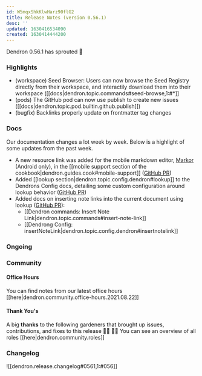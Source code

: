 ```yaml
---
id: W5mqxShkKlwHarz90flG2
title: Release Notes (version 0.56.1)
desc: ''
updated: 1630416534090
created: 1630414444200
---
```


Dendron 0.56.1 has sprouted  🌱

### Highlights

- (workspace) Seed Browser: Users can now browse the Seed Registry directly from their workspace, and interactily download them into their workspace ([[docs|dendron.topic.commands#seed-browse,1:#*]]
- (pods) The GitHub pod can now use publish to create new issues ([[docs|dendron.topic.pod.builtin.github.publish]])
- (bugfix) Backlinks properly update on frontmatter tag changes

### Docs

Our documentation changes a lot week by week. Below is a highlight of some updates from the past week.

- A new resource link was added for the mobile markdown editor, [Markor](https://github.com/gsantner/markor) (Android only), in the [[mobile support section of the cookbook|dendron.guides.cook#mobile-support]] ([GitHub PR](https://github.com/dendronhq/dendron-site/pull/173))
- Added [[lookup section|dendron.topic.config.dendron#lookup]] to the Dendrons Config docs, detailing some custom configuration around lookup behavior ([GitHub PR](https://github.com/dendronhq/dendron-site/pull/172/))
- Added docs on inserting note links into the current document using lookup ([GitHub PR](https://github.com/dendronhq/dendron-site/pull/170)):
  - [[Dendron commands: Insert Note Link|dendron.topic.commands#insert-note-link]]
  - [[Dendrong Config: insertNoteLink|dendron.topic.config.dendron#insertnotelink]]

### Ongoing 
<!-- Discuss ongoing efforts here -->

### Community

#### Office Hours

You can find notes from our latest office hours [[here|dendron.community.office-hours.2021.08.22]]

#### Thank You's

A big **thanks** to the following gardeners that brought up issues, contributions, and fixes to this release :man_farmer: :woman_farmer: 
You can see an overview of all roles [[here|dendron.community.roles]]

### Changelog

![[dendron.release.changelog#0561,1:#056]]
